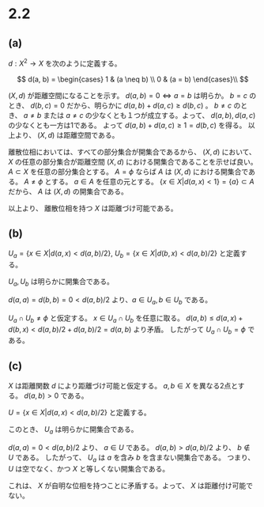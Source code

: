 # 2.2

## (a)

$d: X^2 \to X$ を次のように定義する。

$$
d(a, b) = \begin{cases}
1 & (a \neq b) \\
0 & (a = b)
\end{cases}\\
$$

$(X, d)$ が距離空間になることを示す。
$d(a, b) = 0 \iff a = b$ は明らか。
$b=c$ のとき、 $d(b, c) = 0$ だから、明らかに
$d(a, b) + d(a, c) \geq d(b, c)$ 。
$b\neq c$ のとき、 $a\neq b$ または $a\neq c$ の少なくとも１つが成立する。よって、 $d(a, b), d(a, c)$ の少なくとも一方は1である。
よって $d(a, b)+d(a, c) \geq 1 = d(b, c)$ を得る。
以上より、 $(X, d)$ は距離空間である。

離散位相においては、すべての部分集合が開集合であるから、 $(X, d)$ において、 $X$ の任意の部分集合が距離空間 $(X, d)$ における開集合であることを示せば良い。 $A \subset X$ を任意の部分集合とする。
$A=\phi$ ならば $A$ は $(X, d)$ における開集合である。
$A\neq\phi$ とする。 $a \in A$ を任意の元とする。
$\lbrace x\in X | d(a, x) < 1 \rbrace= \lbrace a\rbrace \subset A$ だから、 $A$ は $(X, d)$ の開集合である。

以上より、 離散位相を持つ $X$ は距離づけ可能である。

## (b)

$U_a = \lbrace x \in X | d(a, x) < d(a, b)/2\rbrace,$
$U_b = \lbrace x \in X | d(b, x) < d(a, b)/2\rbrace$ と定義する。

$U_a, U_b$ は明らかに開集合である。

$d(a, a) = d(b, b) = 0 < d(a,b)/2$ より、$a \in U_a, b \in U_b$ である。

$U_a \cap U_b \neq \phi$ と仮定する。
$x \in U_a \cap U_b$ を任意に取る。
$d(a, b) \leq d(a, x) + d(b, x) < d(a, b)/2 + d(a, b)/2 = d(a, b)$ より矛盾。
したがって $U_a \cap U_b = \phi$ である。

## (c)
$X$ は距離関数 $d$ により距離づけ可能と仮定する。
$a, b \in X$ を異なる2点とする。
$d(a, b) > 0$ である。

$U = \lbrace x \in X | d(a, x) < d(a, b)/2\rbrace$ と定義する。

このとき、 $U_a$ は明らかに開集合である。

$d(a, a) = 0 < d(a, b)/2$ より、 $a \in U$ である。
$d(a, b) > d(a, b)/2$ より、 $b \notin U$ である。
したがって、 $U_a$ は $a$ を含み $b$ を含まない開集合である。
つまり、 $U$ は空でなく、かつ $X$ と等しくない開集合である。

これは、 $X$ が自明な位相を持つことに矛盾する。よって、 $X$ は距離付け可能でない。